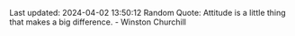 Last updated: 2024-04-02 13:50:12
Random Quote: Attitude is a little thing that makes a big difference. - Winston Churchill